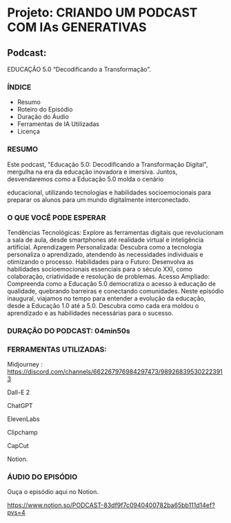 # Projeto: CRIANDO UM PODCAST COM IAs GENERATIVAS

## Podcast: 

EDUCAÇÃO 5.0 “Decodificando a Transformação”.


### ÍNDICE
* Resumo
* Roteiro do Episódio
* Duração do Áudio
* Ferramentas de IA Utilizadas
* Licença

  

### RESUMO


Este podcast, "Educação 5.0: Decodificando a Transformação Digital", mergulha na era da educação inovadora e imersiva. Juntos, desvendaremos como a Educação 5.0 molda o cenário 

educacional, utilizando tecnologias e habilidades socioemocionais para preparar os alunos para um mundo digitalmente interconectado.



### O QUE VOCÊ PODE ESPERAR


Tendências Tecnológicas: Explore as ferramentas digitais que revolucionam a sala de aula, desde smartphones até realidade virtual e inteligência artificial.
Aprendizagem Personalizada: Descubra como a tecnologia personaliza o aprendizado, atendendo às necessidades individuais e otimizando o processo.
Habilidades para o Futuro: Desenvolva as habilidades socioemocionais essenciais para o século XXI, como colaboração, criatividade e resolução de problemas.
Acesso Ampliado: Compreenda como a Educação 5.0 democratiza o acesso à educação de qualidade, quebrando barreiras e conectando comunidades.
Neste episódio inaugural, viajamos no tempo para entender a evolução da educação, desde a Educação 1.0 até a 5.0. Descubra como cada era moldou o aprendizado e as habilidades necessárias para o sucesso.



### DURAÇÃO DO PODCAST: 04min50s



### FERRAMENTAS UTILIZADAS: 

Midjourney : https://discord.com/channels/662267976984297473/989268395302223913

Dall-E 2

ChatGPT

ElevenLabs

Clipchamp

CapCut

Notion.



### ÁUDIO DO EPISÓDIO


Ouça o episódio aqui no Notion.

https://www.notion.so/PODCAST-83df9f7c0940400782ba65bb111d14ef?pvs=4


